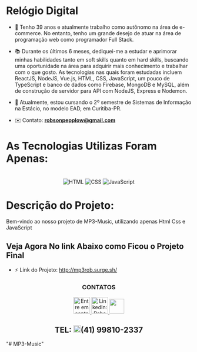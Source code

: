 # Relógio Digital

- 👤 Tenho 39 anos e atualmente trabalho como autônomo na área de e-commerce. No entanto, tenho um grande desejo de atuar na área de programação web como programador Full Stack.
- 📚 Durante os últimos 6 meses, dediquei-me a estudar e aprimorar minhas habilidades tanto em soft skills quanto em hard skills, buscando uma oportunidade na área para adquirir mais conhecimento e trabalhar com o que gosto.
  As tecnologias nas quais foram estudadas incluem ReactJS, NodeJS, Vue.js, HTML, CSS, JavaScript, um pouco de TypeScript e banco de dados como Firebase, MongoDB e MySQL, além de construção de servidor para API com NodeJS, Express e Nodemon.
- 🏫 Atualmente, estou cursando o 2º semestre de Sistemas de Informação na Estácio, no modelo EAD, em Curitiba-PR.

- ✉️ Contato: **robsonpepplow@gmail.com**

# As Tecnologias Utilizas Foram Apenas:

<div align="center" gap="20">
  <br/>

   <img align="center" alt="HTML" src="https://img.shields.io/badge/HTML5-E34F26?style=for-the-badge&logo=html5&logoColor=white"/> 
   <img align="center" alt="CSS" src="https://img.shields.io/badge/CSS3-1572B6?style=for-the-badge&logo=css3&logoColor=white"/> 
   <img align="center" alt="JavaScript" src="https://img.shields.io/badge/JavaScript-F7DF1E?style=for-the-badge&logo=javascript&logoColor=black"/>

</div>

# Descrição do Projeto:

Bem-vindo ao nosso projeto de MP3-Music, utilizando apenas Html Css e JavaScript

## Veja Agora No link Abaixo como Ficou o Projeto Final

- ⚡ Link do Projeto: http://mp3rob.surge.sh/

<div align="center">
  <h3 color="red">CONTATOS</h3>
</div>
<div align="center" display="flex" gap="20">
<a href = "mailto:robsonpepplow@gmail.com"><img height="45" width="45" alt="Entre em contato: robsonpepplow@gmail.com" src="https://user-images.githubusercontent.com/106199387/215278918-09bfab55-007e-4d5d-aa06-92599b3b1ddf.png" target="_blank">   </a>
<a href="https://www.linkedin.com/in/RobPepplow" target="_blank"><img height="45" width="45" alt="LinkedIn: RobsonPepplow" src="https://user-images.githubusercontent.com/106199387/215278978-a0132796-df9b-48cb-b36a-1296e5c0dd4f.png" target="_blank">   </a>
<a href="https://github.com/RobPepplow">
  <img height="40" width"60" src="https://user-images.githubusercontent.com/106199387/215277343-78a0a4fd-d469-4b0b-ac5e-b25906bd96c4.png"></a>

## TEL: <img height="20" width="20" src="https://user-images.githubusercontent.com/106199387/215279006-d0d6053d-6d04-4ef4-aec7-cf36fd133454.png"/>(41) 99810-2337

</div>
"# MP3-Music" 

